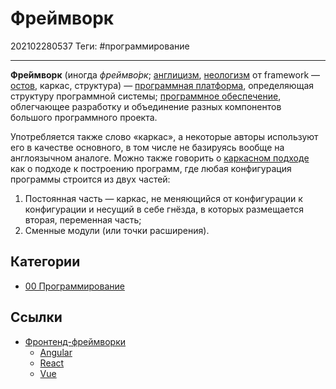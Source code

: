 # Фреймворк

202102280537
Теги: #программирование 
___

**Фре́ймворк** (иногда _фреймво́рк_; [англицизм](https://ru.wikipedia.org/wiki/%D0%90%D0%BD%D0%B3%D0%BB%D0%B8%D1%86%D0%B8%D0%B7%D0%BC "Англицизм"), [неологизм](https://ru.wikipedia.org/wiki/%D0%9D%D0%B5%D0%BE%D0%BB%D0%BE%D0%B3%D0%B8%D0%B7%D0%BC "Неологизм") от framework — [остов](https://ru.wikipedia.org/wiki/%D0%9D%D0%B5%D1%81%D1%83%D1%89%D0%B0%D1%8F_%D0%BA%D0%BE%D0%BD%D1%81%D1%82%D1%80%D1%83%D0%BA%D1%86%D0%B8%D1%8F "Несущая конструкция"), каркас, структура) — [программная платформа](https://ru.wikipedia.org/wiki/%D0%9A%D0%BE%D0%BC%D0%BF%D1%8C%D1%8E%D1%82%D0%B5%D1%80%D0%BD%D0%B0%D1%8F_%D0%BF%D0%BB%D0%B0%D1%82%D1%84%D0%BE%D1%80%D0%BC%D0%B0 "Компьютерная платформа"), определяющая структуру программной системы; [программное обеспечение](https://ru.wikipedia.org/wiki/%D0%9F%D1%80%D0%BE%D0%B3%D1%80%D0%B0%D0%BC%D0%BC%D0%BD%D0%BE%D0%B5_%D0%BE%D0%B1%D0%B5%D1%81%D0%BF%D0%B5%D1%87%D0%B5%D0%BD%D0%B8%D0%B5 "Программное обеспечение"), облегчающее разработку и объединение разных компонентов большого программного проекта.

Употребляется также слово «каркас», а некоторые авторы используют его в качестве основного, в том числе не базируясь вообще на англоязычном аналоге. Можно также говорить о [каркасном подходе](https://ru.wikiversity.org/wiki/%D0%9A%D0%B0%D1%80%D0%BA%D0%B0%D1%81_%D0%B0%D1%80%D1%85%D0%B8%D1%82%D0%B5%D0%BA%D1%82%D1%83%D1%80%D1%8B "v:Каркас архитектуры") как о подходе к построению программ, где любая конфигурация программы строится из двух частей:

1.  Постоянная часть — каркас, не меняющийся от конфигурации к конфигурации и несущий в себе гнёзда, в которых размещается вторая, переменная часть;
2.  Сменные модули (или точки расширения).

## Категории

* [00 Программирование](00%20%D0%9F%D1%80%D0%BE%D0%B3%D1%80%D0%B0%D0%BC%D0%BC%D0%B8%D1%80%D0%BE%D0%B2%D0%B0%D0%BD%D0%B8%D0%B5.md)

## Ссылки

* [Фронтенд-фреймворки](%D0%A4%D1%80%D0%BE%D0%BD%D1%82%D0%B5%D0%BD%D0%B4-%D1%84%D1%80%D0%B5%D0%B9%D0%BC%D0%B2%D0%BE%D1%80%D0%BA%D0%B8.md)
  * [Angular](Angular.md)
  * [React](React.md)
  * [Vue](Vue.md)
